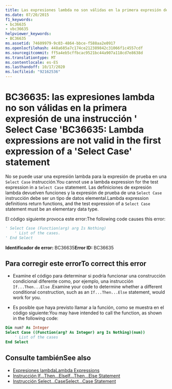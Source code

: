 ```yaml
---
title: Las expresiones lambda no son válidas en la primera expresión de una instrucción 'Select Case'
ms.date: 07/20/2015
f1_keywords:
- bc36635
- vbc36635
helpviewer_keywords:
- BC36635
ms.assetid: 74609979-9c03-4864-bbce-f588aa2e0917
ms.openlocfilehash: 448a685a7c174ce212389842c31066f1c4557cdf
ms.sourcegitcommit: ff5a4eb5cffbcac9521bc44a907a118cd7e8638d
ms.translationtype: MT
ms.contentlocale: es-ES
ms.lasthandoff: 10/17/2020
ms.locfileid: "92162536"
---
```

# <a name="bc36635-lambda-expressions-are-not-valid-in-the-first-expression-of-a-select-case-statement"></a><span data-ttu-id="c82fa-102">BC36635: las expresiones lambda no son válidas en la primera expresión de una instrucción ' Select Case '</span><span class="sxs-lookup"><span data-stu-id="c82fa-102">BC36635: Lambda expressions are not valid in the first expression of a 'Select Case' statement</span></span>

<span data-ttu-id="c82fa-103">No se puede usar una expresión lambda para la expresión de prueba en una `Select Case` instrucción.</span><span class="sxs-lookup"><span data-stu-id="c82fa-103">You cannot use a lambda expression for the test expression in a `Select Case` statement.</span></span> <span data-ttu-id="c82fa-104">Las definiciones de expresión lambda devuelven funciones y la expresión de prueba de una `Select Case` instrucción debe ser un tipo de datos elemental.</span><span class="sxs-lookup"><span data-stu-id="c82fa-104">Lambda expression definitions return functions, and the test expression of a `Select Case` statement must be an elementary data type.</span></span>

 <span data-ttu-id="c82fa-105">El código siguiente provoca este error:</span><span class="sxs-lookup"><span data-stu-id="c82fa-105">The following code causes this error:</span></span>

```vb
' Select Case (Function(arg) arg Is Nothing)
    ' List of the cases.
' End Select
```

 <span data-ttu-id="c82fa-106">**Identificador de error:** BC36635</span><span class="sxs-lookup"><span data-stu-id="c82fa-106">**Error ID:** BC36635</span></span>

## <a name="to-correct-this-error"></a><span data-ttu-id="c82fa-107">Para corregir este error</span><span class="sxs-lookup"><span data-stu-id="c82fa-107">To correct this error</span></span>

- <span data-ttu-id="c82fa-108">Examine el código para determinar si podría funcionar una construcción condicional diferente como, por ejemplo, una instrucción `If...Then...Else` .</span><span class="sxs-lookup"><span data-stu-id="c82fa-108">Examine your code to determine whether a different conditional construction, such as an `If...Then...Else` statement, would work for you.</span></span>

- <span data-ttu-id="c82fa-109">Es posible que haya previsto llamar a la función, como se muestra en el código siguiente:</span><span class="sxs-lookup"><span data-stu-id="c82fa-109">You may have intended to call the function, as shown in the following code:</span></span>

```vb
Dim num? As Integer
Select Case ((Function(arg? As Integer) arg Is Nothing)(num))
    ' List of the cases
End Select
```

## <a name="see-also"></a><span data-ttu-id="c82fa-110">Consulte también</span><span class="sxs-lookup"><span data-stu-id="c82fa-110">See also</span></span>

- [<span data-ttu-id="c82fa-111">Expresiones lambda</span><span class="sxs-lookup"><span data-stu-id="c82fa-111">Lambda Expressions</span></span>](../../programming-guide/language-features/procedures/lambda-expressions.md)
- [<span data-ttu-id="c82fa-112">Instrucción If...Then...Else</span><span class="sxs-lookup"><span data-stu-id="c82fa-112">If...Then...Else Statement</span></span>](../statements/if-then-else-statement.md)
- [<span data-ttu-id="c82fa-113">Instrucción Select...Case</span><span class="sxs-lookup"><span data-stu-id="c82fa-113">Select...Case Statement</span></span>](../statements/select-case-statement.md)
